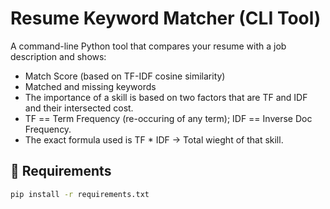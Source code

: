 # Resume Keyword Matcher (CLI Tool)

A command-line Python tool that compares your resume with a job description and shows:
- Match Score (based on TF-IDF cosine similarity)
- Matched and missing keywords
- The importance of a skill is based on two factors that are TF and IDF and their intersected cost.
- TF == Term Frequency (re-occuring of any term); IDF == Inverse Doc Frequency. 
- The exact formula used is TF * IDF -> Total wieght of that skill.

## 🔧 Requirements

```bash
pip install -r requirements.txt
